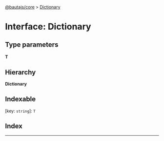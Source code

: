 [@bautajs/core](../README.md) > [Dictionary](../interfaces/dictionary.md)

# Interface: Dictionary

## Type parameters
#### T 
## Hierarchy

**Dictionary**

## Indexable

\[key: `string`\]:&nbsp;`T`
## Index

---

